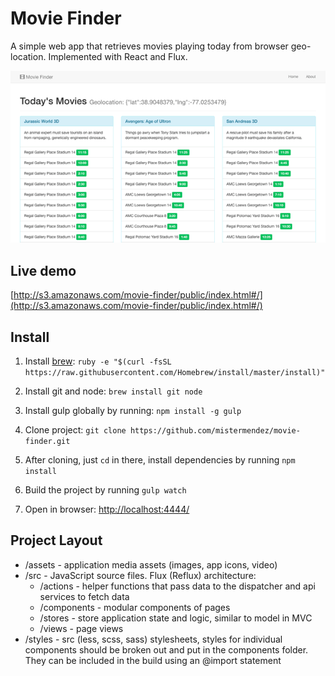 # Movie Finder

A simple web app that retrieves movies playing today from browser geo-location. Implemented with React and Flux.

![App screen shot](assests/images/mf-ss.gif?raw=true)

## Live demo

[http://s3.amazonaws.com/movie-finder/public/index.html#/](http://s3.amazonaws.com/movie-finder/public/index.html#/)

## Install

1. Install [brew](http://brew.sh/): `ruby -e "$(curl -fsSL https://raw.githubusercontent.com/Homebrew/install/master/install)"`

2. Install git and node: `brew install git node`

3. Install gulp globally by running: `npm install -g gulp`

4. Clone project: `git clone https://github.com/mistermendez/movie-finder.git`

5. After cloning, just `cd` in there, install dependencies by running `npm install`

6. Build the project by running `gulp watch`

7. Open in browser: 
[http://localhost:4444/](http://localhost:4444/)

## Project Layout

  * /assets - application media assets (images, app icons, video)
  * /src - JavaScript source files. Flux (Reflux) architecture:
  	* /actions - helper functions that pass data to the dispatcher and api services to fetch data
    * /components - modular components of pages
    * /stores - store application state and logic, similar to model in MVC
    * /views - page views
  * /styles - src (less, scss, sass) stylesheets, styles for individual components should be broken out and put in the components folder. They can be included in the build using an @import statement
